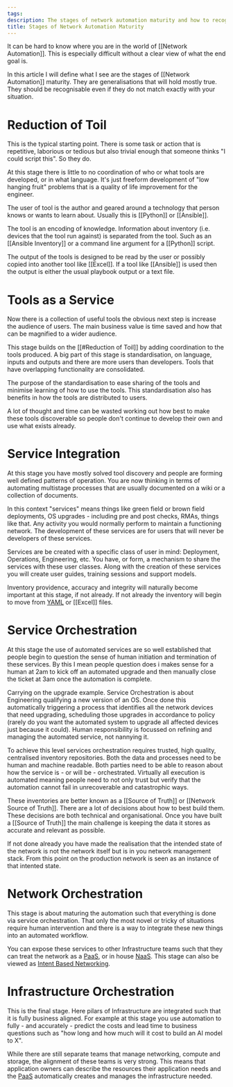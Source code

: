 ```yaml
---
tags: 
description: The stages of network automation maturity and how to recognise them
title: Stages of Network Automation Maturity
---
```

It can be hard to know where you are in the world of [[Network Automation]]. This is especially difficult without a clear view of what the end goal is.

In this article I will define what I see are the stages of [[Network Automation]] maturity. They are generalisations that will hold mostly true. They should be recognisable even if they do not match exactly with your situation.
# Reduction of Toil
This is the typical starting point. There is some task or action that is repetitive, laborious or tedious but also trivial enough that someone thinks "I could script this". So they do.

At this stage there is little to no coordination of who or what tools are developed, or in what language. It's just freeform development of "low hanging fruit" problems that is a quality of life improvement for the engineer.

The user of tool is the author and geared around a technology that person knows or wants to learn about. Usually this is [[Python]] or [[Ansible]].

The tool is an encoding of knowledge. Information about inventory (i.e. devices that the tool run against) is separated from the tool. Such as an [[Ansible Inventory]] or a command line argument for a [[Python]] script.

The output of the tools is designed to be read by the user or possibly copied into another tool like [[Excel]]. If a tool like [[Ansible]] is used then the output is either the usual playbook output or a text file.
# Tools as a Service
Now there is a collection of useful tools the obvious next step is increase the audience of users. The main business value is time saved and how that can be magnified to a wider audience.

This stage builds on the [[#Reduction of Toil]] by adding coordination to the tools produced. A big part of this stage is standardisation, on language, inputs and outputs and there are more users than developers. Tools that have overlapping functionality are consolidated.

The purpose of the standardisation to ease sharing of the tools and minimise learning of how to use the tools. This standardisation also has benefits in how the tools are distributed to users.

A lot of thought and time can be wasted working out how best to make these tools discoverable so people don't continue to develop their own and use what exists already.
# Service Integration
At this stage you have mostly solved tool discovery and people are forming well defined patterns of operation. You are now thinking in terms of automating multistage processes that are usually documented on a wiki or a collection of documents.

In this context "services" means things like green field or brown field deployments, OS upgrades - including pre and post checks, RMAs, things like that. Any activity you would normally perform to maintain a functioning network. The development of these services are for users that will never be developers of these services.

Services are be created with a specific class of user in mind: Deployment, Operations, Engineering, etc. You have, or form, a mechanism to share the services with these user classes. Along with the creation of these services you will create user guides, training sessions and support models.

Inventory providence, accuracy and integrity will naturally become important at this stage, if not already. If not already the inventory will begin to move from [YAML](https://yaml.org/) or [[Excel]] files.
# Service Orchestration
At this stage the use of automated services are so well established that people begin to question the sense of human initiation and termination of these services. By this I mean people question does i makes sense for a human at 2am to kick off an automated upgrade and then manually close the ticket at 3am once the automation is complete.

Carrying on the upgrade example. Service Orchestration is about Engineering qualifying a new version of an OS. Once done this automatically triggering a process that identifies all the network devices that need upgrading, scheduling those upgrades in accordance to policy (rarely do you want the automated system to upgrade all affected devices just because it could). Human responsibility is focussed on refining and managing the automated service, not nannying it.

To achieve this level services orchestration requires trusted, high quality, centralised inventory repositories. Both the data and processes need to be human and machine readable. Both parties need to be able to reason about how the service is - or will be - orchestrated. Virtually all execution is automated meaning people need to not only trust but verify that the automation cannot fail in unrecoverable and catastrophic ways.

These inventories are better known as a [[Source of Truth]] or [[Network Source of Truth]]. There are a lot of decisions about how to best build them. These decisions are both technical and organisational. Once you have built a [[Source of Truth]] the main challenge is keeping the data it stores as accurate and relevant as possible.

If not done already you have made the realisation that the intended state of the network is not the network itself but is in you network management stack. From this point on the production network is seen as an instance of that intented state.
# Network Orchestration
This stage is about maturing the automation such that everything is done via service orchestration. That only the most novel or tricky of situations require human intervention and there is a way to integrate these new things into an automated workflow.

You can expose these services to other Infrastructure teams such that they can treat the network as a [PaaS](https://en.wikipedia.org/wiki/Platform_as_a_service), or in house [NaaS](https://en.wikipedia.org/wiki/Network_as_a_service). This stage can also be viewed as [Intent Based Networking](https://datatracker.ietf.org/doc/rfc9315/).
# Infrastructure Orchestration
This is the final stage. Here pilars of Infrastructure are integrated such that it is fully business aligned. For example at this stage you use automation to fully - and accurately - predict the costs and lead time to business questions such as "how long and how much will it cost to build an AI model to X".

While there are still separate teams that manage networking, compute and storage, the alignment of these teams is very strong. This means that application owners can describe the resources their application needs and the [PaaS](https://en.wikipedia.org/wiki/Platform_as_a_service) automatically creates and manages the infrastructure needed.



